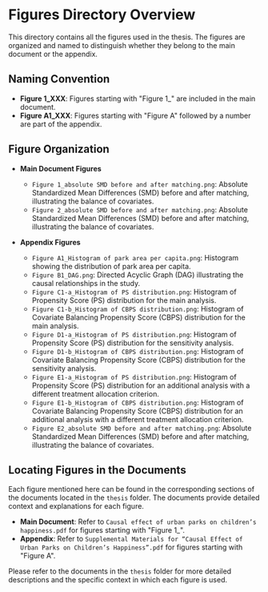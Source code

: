 # Figures Directory Overview

This directory contains all the figures used in the thesis. The figures are organized and named to distinguish whether they belong to the main document or the appendix.

## Naming Convention

- **Figure 1_XXX**: Figures starting with "Figure 1_" are included in the main document.
- **Figure A1_XXX**: Figures starting with "Figure A" followed by a number are part of the appendix.

## Figure Organization

- **Main Document Figures**
  - `Figure 1_absolute SMD before and after matching.png`: Absolute Standardized Mean Differences (SMD) before and after matching, illustrating the balance of covariates.
  - `Figure 2_absolute SMD before and after matching.png`: Absolute Standardized Mean Differences (SMD) before and after matching, illustrating the balance of covariates.

- **Appendix Figures**
  - `Figure A1_Histogram of park area per capita.png`: Histogram showing the distribution of park area per capita.
  - `Figure B1_DAG.png`: Directed Acyclic Graph (DAG) illustrating the causal relationships in the study.
  - `Figure C1-a_Histogram of PS distribution.png`: Histogram of Propensity Score (PS) distribution for the main analysis.
  - `Figure C1-b_Histogram of CBPS distribution.png`: Histogram of Covariate Balancing Propensity Score (CBPS) distribution for the main analysis.
  - `Figure D1-a_Histogram of PS distribution.png`: Histogram of Propensity Score (PS) distribution for the sensitivity analysis.
  - `Figure D1-b_Histogram of CBPS distribution.png`: Histogram of Covariate Balancing Propensity Score (CBPS) distribution for the sensitivity analysis.
  - `Figure E1-a_Histogram of PS distribution.png`: Histogram of Propensity Score (PS) distribution for an additional analysis with a different treatment allocation criterion.
  - `Figure E1-b_Histogram of CBPS distribution.png`: Histogram of Covariate Balancing Propensity Score (CBPS) distribution for an additional analysis with a different treatment allocation criterion.
  - `Figure E2_absolute SMD before and after matching.png`: Absolute Standardized Mean Differences (SMD) before and after matching, illustrating the balance of covariates.

## Locating Figures in the Documents

Each figure mentioned here can be found in the corresponding sections of the documents located in the `thesis` folder. The documents provide detailed context and explanations for each figure.

- **Main Document**: Refer to `Causal effect of urban parks on children’s happiness.pdf` for figures starting with "Figure 1_".
- **Appendix**: Refer to `Supplemental Materials for “Causal Effect of Urban Parks on Children’s Happiness”.pdf` for figures starting with "Figure A".

Please refer to the documents in the `thesis` folder for more detailed descriptions and the specific context in which each figure is used.
